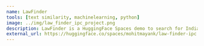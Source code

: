 ```yaml
---
name: LawFinder
tools: [text similarity, machinelearning, python]
image: ../img/law_finder_ipc_project.png
description: LawFinder is a HuggingFace Spaces demo to search for Indian Penal Code sections using plain english phrases!
external_url: https://huggingface.co/spaces/mohitmayank/law-finder-ipc
---
```

